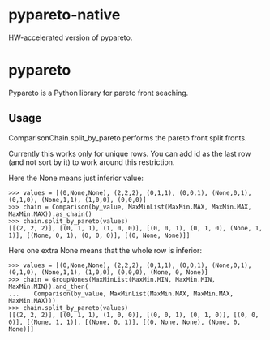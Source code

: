 # pypareto-native

HW-accelerated version of pypareto.

# pypareto
Pypareto is a Python library for pareto front seaching.
## Usage
ComparisonChain.split_by_pareto performs the pareto front split fronts.

Currently this works only for unique rows. You can add id as the last row (and not sort by it) to work around this restriction.

Here the None means just inferior value:

    >>> values = [(0,None,None), (2,2,2), (0,1,1), (0,0,1), (None,0,1), (0,1,0), (None,1,1), (1,0,0), (0,0,0)]
    >>> chain = Comparison(by_value, MaxMinList(MaxMin.MAX, MaxMin.MAX, MaxMin.MAX)).as_chain()
    >>> chain.split_by_pareto(values)
    [[(2, 2, 2)], [(0, 1, 1), (1, 0, 0)], [(0, 0, 1), (0, 1, 0), (None, 1, 1)], [(None, 0, 1), (0, 0, 0)], [(0, None, None)]]

Here one extra None means that the whole row is inferior:

    >>> values = [(0,None,None), (2,2,2), (0,1,1), (0,0,1), (None,0,1), (0,1,0), (None,1,1), (1,0,0), (0,0,0), (None, 0, None)]
    >>> chain = GroupNones(MaxMinList(MaxMin.MIN, MaxMin.MIN, MaxMin.MIN)).and_then(
    ...    Comparison(by_value, MaxMinList(MaxMin.MAX, MaxMin.MAX, MaxMin.MAX)))
    >>> chain.split_by_pareto(values)
    [[(2, 2, 2)], [(0, 1, 1), (1, 0, 0)], [(0, 0, 1), (0, 1, 0)], [(0, 0, 0)], [(None, 1, 1)], [(None, 0, 1)], [(0, None, None), (None, 0, None)]]

